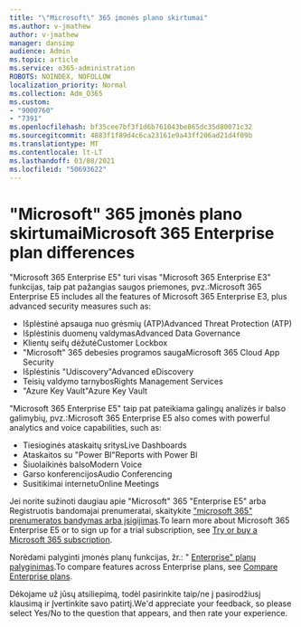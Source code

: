```yaml
---
title: "\"Microsoft\" 365 įmonės plano skirtumai"
ms.author: v-jmathew
author: v-jmathew
manager: dansimp
audience: Admin
ms.topic: article
ms.service: o365-administration
ROBOTS: NOINDEX, NOFOLLOW
localization_priority: Normal
ms.collection: Adm_O365
ms.custom:
- "9000760"
- "7391"
ms.openlocfilehash: bf35cee7bf3f1d6b761043be865dc35d80071c32
ms.sourcegitcommit: 4883f1f89d4c6ca23161e9a43ff206ad21d4f09b
ms.translationtype: MT
ms.contentlocale: lt-LT
ms.lasthandoff: 03/08/2021
ms.locfileid: "50693622"
---
```

# <a name="microsoft-365-enterprise-plan-differences"></a><span data-ttu-id="ca7c4-102">"Microsoft" 365 įmonės plano skirtumai</span><span class="sxs-lookup"><span data-stu-id="ca7c4-102">Microsoft 365 Enterprise plan differences</span></span>

<span data-ttu-id="ca7c4-103">"Microsoft 365 Enterprise E5" turi visas "Microsoft 365 Enterprise E3" funkcijas, taip pat pažangias saugos priemones, pvz.:</span><span class="sxs-lookup"><span data-stu-id="ca7c4-103">Microsoft 365 Enterprise E5 includes all the features of Microsoft 365 Enterprise E3, plus advanced security measures such as:</span></span>

- <span data-ttu-id="ca7c4-104">Išplėstinė apsauga nuo grėsmių (ATP)</span><span class="sxs-lookup"><span data-stu-id="ca7c4-104">Advanced Threat Protection (ATP)</span></span>
- <span data-ttu-id="ca7c4-105">Išplėstinis duomenų valdymas</span><span class="sxs-lookup"><span data-stu-id="ca7c4-105">Advanced Data Governance</span></span>
- <span data-ttu-id="ca7c4-106">Klientų seifų dėžutė</span><span class="sxs-lookup"><span data-stu-id="ca7c4-106">Customer Lockbox</span></span>
- <span data-ttu-id="ca7c4-107">"Microsoft" 365 debesies programos sauga</span><span class="sxs-lookup"><span data-stu-id="ca7c4-107">Microsoft 365 Cloud App Security</span></span>
- <span data-ttu-id="ca7c4-108">Išplėstinis "Udiscovery"</span><span class="sxs-lookup"><span data-stu-id="ca7c4-108">Advanced eDiscovery</span></span>
- <span data-ttu-id="ca7c4-109">Teisių valdymo tarnybos</span><span class="sxs-lookup"><span data-stu-id="ca7c4-109">Rights Management Services</span></span>
- <span data-ttu-id="ca7c4-110">"Azure Key Vault"</span><span class="sxs-lookup"><span data-stu-id="ca7c4-110">Azure Key Vault</span></span>

<span data-ttu-id="ca7c4-111">"Microsoft 365 Enterprise E5" taip pat pateikiama galingų analizės ir balso galimybių, pvz.:</span><span class="sxs-lookup"><span data-stu-id="ca7c4-111">Microsoft 365 Enterprise E5 also comes with powerful analytics and voice capabilities, such as:</span></span>

- <span data-ttu-id="ca7c4-112">Tiesioginės ataskaitų sritys</span><span class="sxs-lookup"><span data-stu-id="ca7c4-112">Live Dashboards</span></span>
- <span data-ttu-id="ca7c4-113">Ataskaitos su "Power BI"</span><span class="sxs-lookup"><span data-stu-id="ca7c4-113">Reports with Power BI</span></span>
- <span data-ttu-id="ca7c4-114">Šiuolaikinės balso</span><span class="sxs-lookup"><span data-stu-id="ca7c4-114">Modern Voice</span></span>
- <span data-ttu-id="ca7c4-115">Garso konferencijos</span><span class="sxs-lookup"><span data-stu-id="ca7c4-115">Audio Conferencing</span></span>
- <span data-ttu-id="ca7c4-116">Susitikimai internetu</span><span class="sxs-lookup"><span data-stu-id="ca7c4-116">Online Meetings</span></span>

<span data-ttu-id="ca7c4-117">Jei norite sužinoti daugiau apie "Microsoft" 365 "Enterprise E5" arba Registruotis bandomajai prenumeratai, skaitykite ["microsoft 365" prenumeratos bandymas arba įsigijimas](https://go.microsoft.com/fwlink/?linkid=2099673).</span><span class="sxs-lookup"><span data-stu-id="ca7c4-117">To learn more about Microsoft 365 Enterprise E5 or to sign up for a trial subscription, see [Try or buy a Microsoft 365 subscription](https://go.microsoft.com/fwlink/?linkid=2099673).</span></span>

<span data-ttu-id="ca7c4-118">Norėdami palyginti įmonės planų funkcijas, žr.: " [Enterprise" planų palyginimas](https://go.microsoft.com/fwlink/?linkid=2097200).</span><span class="sxs-lookup"><span data-stu-id="ca7c4-118">To compare features across Enterprise plans, see [Compare Enterprise plans](https://go.microsoft.com/fwlink/?linkid=2097200).</span></span>

<span data-ttu-id="ca7c4-119">Dėkojame už jūsų atsiliepimą, todėl pasirinkite taip/ne į pasirodžiusį klausimą ir Įvertinkite savo patirtį.</span><span class="sxs-lookup"><span data-stu-id="ca7c4-119">We'd appreciate your feedback, so please select Yes/No to the question that appears, and then rate your experience.</span></span>

